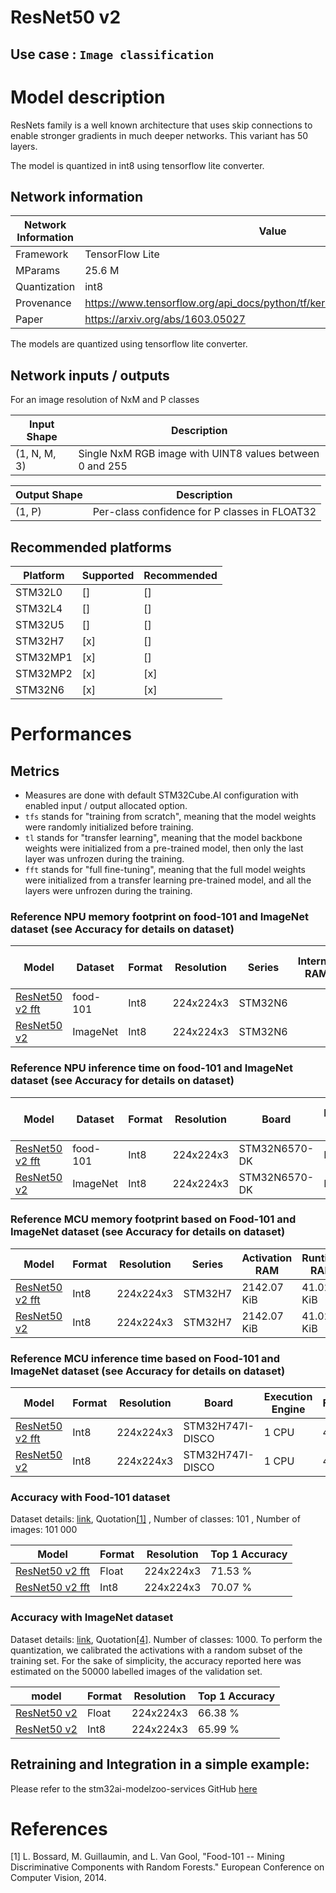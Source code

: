 # ResNet50 v2

## **Use case** : `Image classification`

# Model description


ResNets family is a well known architecture that uses skip connections to enable stronger gradients in much deeper networks. This variant has 50 layers.

The model is quantized in int8 using tensorflow lite converter.

## Network information


| Network Information     |  Value          |
|-------------------------|-----------------|
|  Framework              | TensorFlow Lite |
|  MParams                | 25.6 M          |
|  Quantization           | int8            |
|  Provenance             | https://www.tensorflow.org/api_docs/python/tf/keras/applications/ResNet50V2 |
|  Paper                  | https://arxiv.org/abs/1603.05027 |

The models are quantized using tensorflow lite converter.


## Network inputs / outputs


For an image resolution of NxM and P classes

| Input Shape | Description |
| ----- | ----------- |
| (1, N, M, 3) | Single NxM RGB image with UINT8 values between 0 and 255 |

| Output Shape | Description |
| ----- | ----------- |
| (1, P) | Per-class confidence for P classes in FLOAT32|


## Recommended platforms


| Platform | Supported | Recommended |
|----------|-----------|-----------|
| STM32L0  |[]|[]|
| STM32L4  |[]|[]|
| STM32U5  |[]|[]|
| STM32H7  |[x]|[]|
| STM32MP1 |[x]|[]|
| STM32MP2 |[x]|[x]|
| STM32N6 |[x]|[x]|

# Performances

## Metrics

- Measures are done with default STM32Cube.AI configuration with enabled input / output allocated option.
- `tfs` stands for "training from scratch", meaning that the model weights were randomly initialized before training.
- `tl` stands for "transfer learning", meaning that the model backbone weights were initialized from a pre-trained model, then only the last layer was unfrozen during the training.
- `fft` stands for "full fine-tuning", meaning that the full model weights were initialized from a transfer learning pre-trained model, and all the layers were unfrozen during the training.


### Reference **NPU** memory footprint on food-101 and ImageNet dataset (see Accuracy for details on dataset)
|Model      | Dataset       | Format   | Resolution | Series    | Internal RAM | External RAM | Weights Flash | STM32Cube.AI version | STEdgeAI Core version |
|----------|------------------|--------|-------------|------------------|------------------|---------------------|-------|----------------------|-------------------------|
| [ResNet50 v2 fft](./ST_pretrainedmodel_public_dataset/food-101/resnet50_v2_224_fft/resnet50_v2_224_fft_int8.tflite)  | food-101      | Int8     | 224x224x3  | STM32N6   |         |                |             |       10.0.0        |     2.0.0   |
| [ResNet50 v2](./Public_pretrainedmodel_public_dataset/ImageNet/resnet50_v2_224/resnet50_v2_224_int8.tflite) | ImageNet      | Int8     | 224x224x3  | STM32N6   |         |                |             |       10.0.0        |     2.0.0   |

### Reference **NPU**  inference time on food-101 and ImageNet dataset (see Accuracy for details on dataset)
| Model  | Dataset          | Format | Resolution  | Board            | Execution Engine | Inference time (ms) | Inf / sec   | STM32Cube.AI version  |  STEdgeAI Core version |
|--------|------------------|--------|-------------|------------------|------------------|---------------------|-------|----------------------|-------------------------|
| [ResNet50 v2 fft](./ST_pretrainedmodel_public_dataset/food-101/resnet50_v2_224_fft/resnet50_v2_224_fft_int8.tflite) | food-101      | Int8     | 224x224x3  | STM32N6570-DK   |   NPU/MCU      |                |             |       10.0.0        |     2.0.0   |
| [ResNet50 v2](./Public_pretrainedmodel_public_dataset/ImageNet/resnet50_v2_224/resnet50_v2_224_int8.tflite) | ImageNet      | Int8     | 224x224x3  | STM32N6570-DK   |   NPU/MCU      |                |             |       10.0.0        |     2.0.0   |


### Reference **MCU** memory footprint based on Food-101 and ImageNet dataset (see Accuracy for details on dataset)

| Model     | Format | Resolution | Series  | Activation RAM | Runtime RAM | Weights Flash | Code Flash | Total RAM   | Total Flash | STM32Cube.AI version  |
|--------------------------------------------------------------------------------------------------------------------------------------|--------|------------|---------|----------------|-------------|---------------|------------|-------------|-------------|-----------------------|
| [ResNet50 v2 fft](./ST_pretrainedmodel_public_dataset/food-101/resnet50_v2_224_fft/resnet50_v2_224_fft_int8.tflite) | Int8   | 224x224x3    | STM32H7 | 2142.07 KiB     | 41.02 KiB      | 23240.96 KiB    | 226.05 KiB  | 2183.09 KiB   | 23467.01 KiB  | 10.0.0  |
| [ResNet50 v2](./Public_pretrainedmodel_public_dataset/ImageNet/resnet50_v2_224/resnet50_v2_224_int8.tflite)    | Int8   | 224x224x3    | STM32H7 | 2142.07 KiB     | 41.02 KiB      | 25042.47 KiB    | 226.05 KiB  | 2183.09 KiB   | 25268.52 KiB  | 10.0.0 |


### Reference **MCU** inference time based on Food-101 and ImageNet dataset (see Accuracy for details on dataset)


| Model             | Format | Resolution | Board            | Execution Engine | Frequency | Inference time (ms) | STM32Cube.AI version  |
|-------------------|--------|------------|------------------|------------------|-----------|------------------|-----------------------|
| [ResNet50 v2 fft](./ST_pretrainedmodel_public_dataset/food-101/resnet50_v2_224_fft/resnet50_v2_224_fft_int8.tflite) | Int8   | 224x224x3   | STM32H747I-DISCO | 1 CPU            | 400 MHz   | 11354.82 ms        | 10.0.0                 |
| [ResNet50 v2](./Public_pretrainedmodel_public_dataset/ImageNet/resnet50_v2_224/resnet50_v2_224_int8.tflite) | Int8   | 224x224x3    | STM32H747I-DISCO | 1 CPU            | 400 MHz   | 11368.81 ms        | 10.0.0                 |



### Accuracy with Food-101 dataset

Dataset details: [link](https://data.vision.ee.ethz.ch/cvl/datasets_extra/food-101/), Quotation[[1]](#1)  , Number of classes: 101 , Number of images:  101 000

| Model | Format | Resolution | Top 1 Accuracy |
|-------|--------|------------|----------------|
| [ResNet50 v2 fft](./ST_pretrainedmodel_public_dataset/food-101/resnet50_v2_224_fft/resnet50_v2_224_fft.h5) | Float | 224x224x3    | 71.53 % |
| [ResNet50 v2 fft](./ST_pretrainedmodel_public_dataset/food-101/resnet50_v2_224_fft/resnet50_v2_224_fft_int8.tflite) | Int8 | 224x224x3    | 70.07 % |


### Accuracy with ImageNet dataset

Dataset details: [link](https://www.image-net.org), Quotation[[4]](#4).
Number of classes: 1000.
To perform the quantization, we calibrated the activations with a random subset of the training set.
For the sake of simplicity, the accuracy reported here was estimated on the 50000 labelled images of the validation set.

|model    | Format | Resolution | Top 1 Accuracy |
|---------|--------|------------|----------------|
| [ResNet50 v2 ](./Public_pretrainedmodel_public_dataset/ImageNet/resnet50_v2_224/resnet50_v2_224.h5) | Float | 224x224x3    | 66.38 % |
| [ResNet50 v2 ](./Public_pretrainedmodel_public_dataset/ImageNet/resnet50_v2_224/resnet50_v2_224_int8.tflite) | Int8 | 224x224x3    | 65.99 % |



## Retraining and Integration in a simple example:

Please refer to the stm32ai-modelzoo-services GitHub [here](https://github.com/STMicroelectronics/stm32ai-modelzoo-services)



# References

<a id="1">[1]</a>
L. Bossard, M. Guillaumin, and L. Van Gool, "Food-101 -- Mining Discriminative Components with Random Forests." European Conference on Computer Vision, 2014.